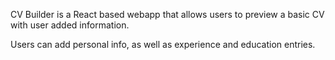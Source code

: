 CV Builder is a React based webapp that allows users to preview a basic CV with user added information.

Users can add personal info, as well as experience and education entries.